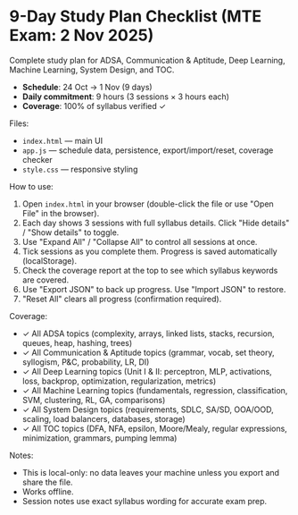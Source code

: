 # 9-Day Study Plan Checklist (MTE Exam: 2 Nov 2025)

Complete study plan for ADSA, Communication & Aptitude, Deep Learning, Machine Learning, System Design, and TOC. 
- **Schedule**: 24 Oct → 1 Nov (9 days)
- **Daily commitment**: 9 hours (3 sessions × 3 hours each)
- **Coverage**: 100% of syllabus verified ✓

Files:
- `index.html` — main UI
- `app.js` — schedule data, persistence, export/import/reset, coverage checker
- `style.css` — responsive styling

How to use:
1. Open `index.html` in your browser (double-click the file or use "Open File" in the browser).
2. Each day shows 3 sessions with full syllabus details. Click "Hide details" / "Show details" to toggle.
3. Use "Expand All" / "Collapse All" to control all sessions at once.
4. Tick sessions as you complete them. Progress is saved automatically (localStorage).
5. Check the coverage report at the top to see which syllabus keywords are covered.
6. Use "Export JSON" to back up progress. Use "Import JSON" to restore.
7. "Reset All" clears all progress (confirmation required).

Coverage:
- ✓ All ADSA topics (complexity, arrays, linked lists, stacks, recursion, queues, heap, hashing, trees)
- ✓ All Communication & Aptitude topics (grammar, vocab, set theory, syllogism, P&C, probability, LR, DI)
- ✓ All Deep Learning topics (Unit I & II: perceptron, MLP, activations, loss, backprop, optimization, regularization, metrics)
- ✓ All Machine Learning topics (fundamentals, regression, classification, SVM, clustering, RL, GA, comparisons)
- ✓ All System Design topics (requirements, SDLC, SA/SD, OOA/OOD, scaling, load balancers, databases, storage)
- ✓ All TOC topics (DFA, NFA, epsilon, Moore/Mealy, regular expressions, minimization, grammars, pumping lemma)

Notes:
- This is local-only: no data leaves your machine unless you export and share the file.
- Works offline.
- Session notes use exact syllabus wording for accurate exam prep.
